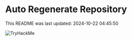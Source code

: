 # Auto Regenerate Repository

This README was last updated: 2024-10-22 04:45:50

 ![TryHackMe](https://tryhackme.com/badge/533634)